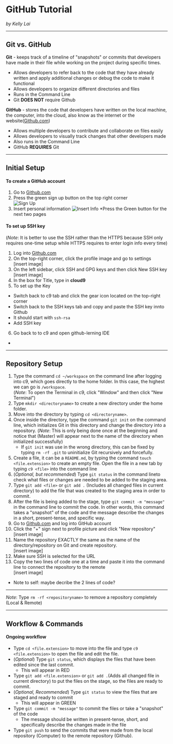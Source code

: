 # GitHub Tutorial

_by Kelly Lai_

---
## Git vs. GitHub
**Git** - keeps track of a timeline of "snapshots" or commits that developers have made in their file while working on the project during specific times.
* Allows developers to refer back to the code that they have already written and apply additional changes or debug the code to make it functional
* Allows developers to organize different directories and files
* Runs in the Command Line 
* Git **DOES NOT** require Github 

**GitHub** - stores the code that developers have written on the local machine, the computer, into the cloud, also know as the internet or the website([Github.com](https://github.com/))
* Allows multiple developers to contribute and collaborate on files easily
* Allows developers to visually track changes that other developers made
* Also runs in the Command Line
* GitHub **REQUIRES** Git

---
## Initial Setup
#### To create a GitHub account  
1. Go to [Github.com](https://github.com/)
2. Press the green sign up button on the top right corner  
![Sign Up](/github-tutorial/1.PNG) 
3. Insert personal information
![Insert Info](/github-tutorial/2.PNG)
*Press the Green button for the next two pages


#### To set up SSH key   
(_Note_: It is better to use the SSH rather than the HTTPS because SSH only requires one-time setup while HTTPS requires to enter login info every time)  
1. Log into [Github.com](https://github.com/)
2. On the top-right corner, click the profile image and go to settings  
[insert image]
3. On the left sidebar, click SSH and GPG keys and then click New SSH key  
[insert image]
4. In the box for Title, type in **cloud9**
5. To set up the Key
* Switch back to c9 tab and click the gear icon located on the top-right corner
* Switch back to the SSH keys tab and copy and paste the SSH key innto Github
 * It should start with `ssh-rsa`
* Add SSH key
6. Go back to to c9 and open github-lerning IDE
*  

---
## Repository Setup
1. Type the command `cd ~/workspace` on the command line after logging into c9, which goes directly to the home folder. In this case, the highest we can go is `/workspace`.  
(_Note_: To open the Terminal in c9, click "Window" and then click "New Terminal") 
2. Type `mkdir <directoryname>` to create a new directory under the home folder.
3. Move into the directory by typing `cd <directoryname>`.
4. Once inside the directory, type the command `git init` on the command line, which initializes Git in this directory and change the directory into a repository. (_Note_: This is only being done once at the beginning and notice that (Master) will appear next to the name of the directory when initialized successfully)
    * If `git init` was use in the wrong directory, this can be fixed by typing `rm -rf .git` to uninitialize Git recursively and forcefully. 
5. Create a file, it can be a `README.md`, by typing the command `touch <file.extension>` to create an empty file. Open the file in a new tab by typing `c9 <file>` into the command line
6. (_Optional, but recommended_) Type `git status` in the command lineto check what files or changes are needed to be added to the staging area.
7. Type `git add <file>` or `git add .` (Includes all changed files in current directory) to add the file that was created to the staging area in order to commit.
8. After the file is being added to the stage, type `git commit -m "message"` in the command line to commit the code. In other words, this command takes a "snapshot" of the code and the message describe the changes in a short, present-tense, and specific way.
9. Go to [Github.com](https://github.com/) and log into GitHub account
10. Click the "+" sign next to profile picture and click "New repository"  
[insert image]
11. Name the repository EXACTLY the same as the name of the directory/repository on Git and create repository.  
[insert image]
12. Make sure SSH is selected for the URL
13. Copy the two lines of code one at a time and paste it into the command line to connect the repository to the remote  
[insert image]  
* Note to self: maybe decribe the 2 lines of code? 
 
---

_Note_: Type `rm -rf <repositoryname>` to remove a repository completely (Local & Remote)

---
## Workflow & Commands
#### **Ongoing workflow** 
* Type `cd <file.extension>` to move into the file and type `c9 <file.extension>` to open the file and edit the file.
* (_Optional_) Type `git status`, which displays the files that have been edited since the last commit.
  * This will appear in RED
* Type `git add <file.extension>` or `git add .`(Adds all changed file in current directory) to put the files on the stage, so the files are ready to commit.
* (_Optional, Recommended_) Type `git status` to view the files that are staged and ready to commit
  * This will appear in GREEN 
* Type `git commit -m "message"` to commit the files or take a "snapshot" of the code
  * The message should be written in present-tense, short, and specifically describe the changes made in the file
* Type `git push` to send the commits that were made from the local repository (Computer) to the remote repository (Github).

